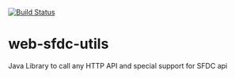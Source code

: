 [![Build Status](https://travis-ci.org/vivganes/web-sfdc-utils.svg?branch=master)](https://travis-ci.org/vivganes/web-sfdc-utils)

# web-sfdc-utils
Java Library to call any HTTP API and special support for SFDC api


